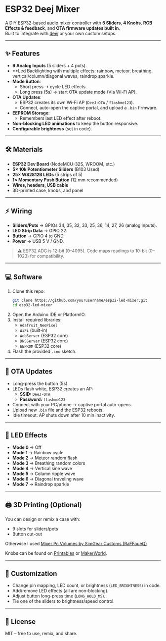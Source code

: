 # ESP32 Deej Mixer

A DIY ESP32-based audio mixer controller with **5 Sliders**, **4 Knobs**, **RGB Effects & feedback**, and **OTA firmware updates built in**.  
Built to integrate with [deej](https://github.com/omriharel/deej) or your own custom setups.  

---

## ✨ Features

- **9 Analog Inputs** (5 sliders + 4 pots).  
- **Led Backlighting with multiple effects: rainbow, meteor, breathing, vertical/column/diagonal waves, raindrop sparkle.  
- **Mode Button**:
  - Short press → cycle LED effects.  
  - Long press (5s) → start OTA update mode (Via Wi-Fi AP).  
- **OTA Updates**:
  - ESP32 creates its own Wi-Fi AP (`DeeJ-OTA` / `flashme123`).  
  - Connect, auto-open the captive portal, and upload a `.bin` firmware.  
- **EEPROM Storage**:
  - Remembers last LED effect after reboot.  
- **Non-blocking LED animations** to keep the button responsive.  
- **Configurable brightness** (set in code).  

---

## 🛠️ Materials

- **ESP32 Dev Board** (NodeMCU-32S, WROOM, etc.)  
- **5× 10k Potentiometer Sliders** (B103 Used)
- **25× WS2812B LEDs** (5 strips of 5)  
- **1× Momentary Push Button** (12 mm recommended)  
- **Wires, headers, USB cable**  
- 3D-printed case, knobs, and panel  

---

## ⚡ Wiring

- **Sliders/Pots** → GPIOs 34, 35, 32, 33, 25, 36, 14, 27, 26 (analog inputs).  
- **LED Strip Data** → GPIO 22.  
- **Button** → GPIO 4 to GND.  
- **Power** → USB 5 V / GND.  

> ⚠️ ESP32 ADC is 12-bit (0–4095). Code maps readings to 10-bit (0–1023) for compatibility.  

---

## 💻 Software

1. Clone this repo:  
   ```bash
   git clone https://github.com/yourusername/esp32-led-mixer.git
   cd esp32-led-mixer
   ```
2. Open the Arduino IDE or PlatformIO.  
3. Install required libraries:  
   - `Adafruit_NeoPixel`  
   - `WiFi` (built-in)  
   - `WebServer` (ESP32 core)  
   - `DNSServer` (ESP32 core)  
   - `EEPROM` (ESP32 core)  
4. Flash the provided `.ino` sketch.  

---

## 🚀 OTA Updates

- Long-press the button (5s).  
- LEDs flash white, ESP32 creates an AP:  
  - **SSID:** `DeeJ-OTA`  
  - **Password:** `flashme123`  
- Connect with your PC/phone → captive portal auto-opens.  
- Upload new `.bin` file and the ESP32 reboots.  
- Idle timeout: AP shuts down after 10 min inactivity.  

---

## 🎨 LED Effects

- **Mode 0** → Off  
- **Mode 1** → Rainbow cycle  
- **Mode 2** → Meteor random flash  
- **Mode 3** → Breathing random colors  
- **Mode 4** → Vertical sine wave  
- **Mode 5** → Column ripple wave  
- **Mode 6** → Diagonal traveling wave  
- **Mode 7** → Raindrop sparkle  

---

## 🖨️ 3D Printing (Optional)

You can design or remix a case with:  
- 9 slots for sliders/pots  
- Button cut-out  

Otherwise I used [Mixer Pc Volumes by SimGear Customs (RaFFaueQ)](https://www.printables.com/model/919405-mixer-pc-volumes-with-led-deej)

Knobs can be found on [Printables](https://www.printables.com) or [MakerWorld](https://makerworld.com).  

---

## 🔧 Customization

- Change pin mapping, LED count, or brightness (`LED_BRIGHTNESS`) in code.  
- Add/remove LED effects (all are non-blocking).  
- Adjust button long-press time (`LONG_HOLD_MS`).  
- Tie one of the sliders to brightness/speed control.  

---

## 📜 License

MIT – free to use, remix, and share.  
